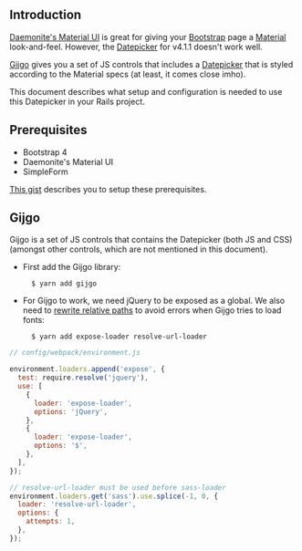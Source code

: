 ## Introduction

[Daemonite's Material UI](https://daemonite.github.io/material/docs/4.1/material/pickers/#date-pickers) is great for giving your [Bootstrap](https://getbootstrap.com/) page a [Material](https://material.io/) look-and-feel. However, the [Datepicker](https://daemonite.github.io/material/docs/4.1/material/pickers/#date-pickers) for v4.1.1 doesn't work well.

[Gijgo](https://gijgo.com) gives you a set of JS controls that includes a [Datepicker](https://gijgo.com/datepicker) that is styled according to the Material specs (at least, it comes close imho).

This document describes what setup and configuration is needed to use this Datepicker in your Rails project.

## Prerequisites

* Bootstrap 4
* Daemonite's Material UI
* SimpleForm

[This gist](https://gist.github.com/bazzel/a03bfc72dbd8966b0bedb74e164ddce0) describes you to setup these prerequisites.

## Gijgo

Gijgo is a set of JS controls that contains the Datepicker (both JS and CSS) (amongst other controls, which are not mentioned in this document).

* First add the Gijgo library:

        $ yarn add gijgo

* For Gijgo to work, we need jQuery to be exposed as a global. We also need to [rewrite relative paths](https://github.com/rails/webpacker/blob/master/docs/css.md#resolve-url-loader) to avoid errors when Gijgo tries to load fonts:

        $ yarn add expose-loader resolve-url-loader

```javascript
// config/webpack/environment.js

environment.loaders.append('expose', {
  test: require.resolve('jquery'),
  use: [
    {
      loader: 'expose-loader',
      options: 'jQuery',
    },
    {
      loader: 'expose-loader',
      options: '$',
    },
  ],
});

// resolve-url-loader must be used before sass-loader
environment.loaders.get('sass').use.splice(-1, 0, {
  loader: 'resolve-url-loader',
  options: {
    attempts: 1,
  },
});

```